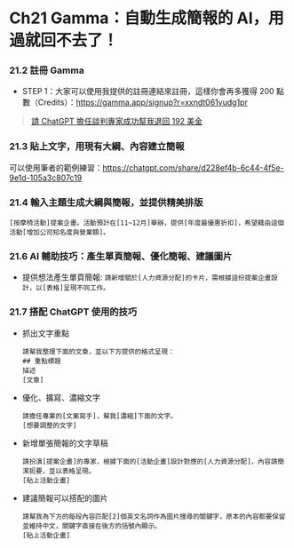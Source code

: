 # Ch21 Gamma：自動生成簡報的 AI，用過就回不去了！

### 21.2 註冊 Gamma

- STEP 1：大家可以使用我提供的註冊連結來註冊，這樣你會再多獲得 200 點數（Credits）：https://gamma.app/signup?r=xxndt061vudg1pr

> [請 ChatGPT 擔任談判專家成功幫我退回 192 美金](https://medium.com/dean-lin/e098f6470197)

### 21.3 貼上文字，用現有大綱、內容建立簡報

可以使用筆者的範例練習：https://chatgpt.com/share/d228ef4b-6c44-4f5e-9e1d-105a3c807c19

### 21.4 輸入主題生成大綱與簡報，並提供精美排版

```
[按摩椅活動]提案企畫。活動預計在[11~12月]舉辦，提供[年度最優惠折扣]，希望藉由這個活動[增加公司知名度與營業額]。
```

### 21.6 AI 輔助技巧：產生單頁簡報、優化簡報、建議圖片

- 提供想法產生單頁簡報: `請新增關於[人力資源分配]的卡片，需根據這份提案企畫設計，以[表格]呈現不同工作。`

### 21.7 搭配 ChatGPT 使用的技巧

- 抓出文字重點
    ```
    請幫我整理下面的文章，並以下方提供的格式呈現：  
    ## 重點標題  
    描述  
    [文章]
    ```
- 優化、擴寫、濃縮文字
    ```
    請擔任專業的[文案寫手]，幫我[濃縮]下面的文字。
    [想要調整的文字]
    ```
- 新增單張簡報的文字草稿
    ```
    請扮演[提案企畫]的專家，根據下面的[活動企畫]設計對應的[人力資源分配]，內容請簡潔扼要，並以表格呈現。
    [貼上活動企畫]
    ```
- 建議簡報可以搭配的圖片
    ```
    請幫我為下方的每段內容匹配[2]個英文名詞作為圖片搜尋的關鍵字，原本的內容都要保留並維持中文，關鍵字直接在後方的括號內顯示。
    [貼上活動企畫]
    ```